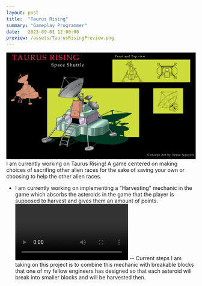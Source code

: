 ```yaml
---
layout: post
title:  "Taurus Rising"
summary: "Gameplay Programmer"
date:   2023-09-01 12:00:00
preview: /assets/TaurusRisingPreview.png
---
```

![Picture 1](/assets/SpaceShuttle.png)
I am currently working on Taurus Rising! A game centered on making choices of sacrifing other alien races for the sake of saving your own or choosing to help the other alien races.
- I am currently working on implementing a "Harvesting" mechanic in the game which absorbs the asteroids in the game that the player is supposed to harvest and gives them an amount of points.
![Video 1](/assets/HarvestVideo.mp4)
-- Current steps I am taking on this project is to combine this mechanic with breakable blocks that one of my fellow engineers has designed so that each asteroid will break into smaller blocks and will be harvested then.
